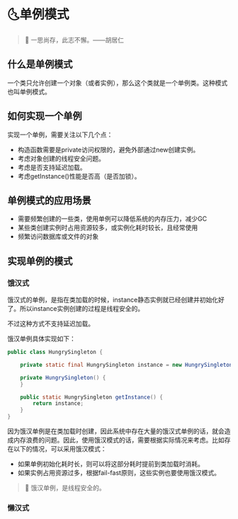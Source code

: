 # :last_quarter_moon_with_face:单例模式

> :pushpin: 一思尚存，此志不懈。——胡居仁

## 什么是单例模式

一个类只允许创建一个对象（或者实例），那么这个类就是一个单例类。这种模式也叫单例模式。

## 如何实现一个单例

实现一个单例，需要关注以下几个点：

- 构造函数需要是private访问权限的，避免外部通过new创建实例。
- 考虑对象创建的线程安全问题。
- 考虑是否支持延迟加载。
- 考虑getInstance()性能是否高（是否加锁）。

## 单例模式的应用场景

- 需要频繁创建的一些类，使用单例可以降低系统的内存压力，减少GC
- 某些类创建实例时占用资源较多，或实例化耗时较长，且经常使用
- 频繁访问数据库或文件的对象

## 实现单例的模式

### 饿汉式

饿汉式的单例，是指在类加载的时候，instance静态实例就已经创建并初始化好了。所以instance实例创建的过程是线程安全的。

不过这种方式不支持延迟加载。

饿汉单例具体实现如下：

```java
public class HungrySingleton {

    private static final HungrySingleton instance = new HungrySingleton();

    private HungrySingleton() {
    }

    public static HungrySingleton getInstance() {
        return instance;
    }
}
```

因为饿汉单例是在类加载时创建，因此系统中存在大量的饿汉式单例的话，就会造成内存浪费的问题。因此，使用饿汉模式的话，需要根据实际情况来考虑。比如存在以下的情况，可以采用饿汉模式：

- 如果单例初始化耗时长，则可以将这部分耗时提前到类加载时消耗。
- 如果实例占用资源过多，根据fail-fast原则，这些实例也要使用饿汉模式。

> :bell: 饿汉单例，是线程安全的。

### 懒汉式

